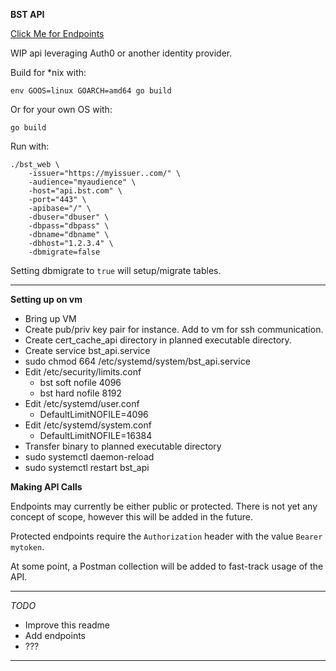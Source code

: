 **BST API**

[Click Me for Endpoints](endpoints.md)

WIP api leveraging Auth0 or another identity provider.

Build for *nix with:

```
env GOOS=linux GOARCH=amd64 go build
``` 

Or for your own OS with:
```
go build
```

Run with:

```
./bst_web \
    -issuer="https://myissuer..com/" \
    -audience="myaudience" \
    -host="api.bst.com" \
    -port="443" \
    -apibase="/" \
    -dbuser="dbuser" \
    -dbpass="dbpass" \
    -dbname="dbname" \
    -dbhost="1.2.3.4" \
    -dbmigrate=false
```

Setting dbmigrate to `true` will setup/migrate tables.

---

**Setting up on vm**

- Bring up VM
- Create pub/priv key pair for instance. Add to vm for ssh communication.
- Create cert_cache_api directory in planned executable directory.
- Create service bst_api.service
- sudo chmod 664 /etc/systemd/system/bst_api.service
- Edit /etc/security/limits.conf
    - bst soft nofile 4096
    - bst hard nofile 8192
- Edit /etc/systemd/user.conf
    - DefaultLimitNOFILE=4096
- Edit /etc/systemd/system.conf
    - DefaultLimitNOFILE=16384
- Transfer binary to planned executable directory
- sudo systemctl daemon-reload
- sudo systemctl restart bst_api

**Making API Calls**

Endpoints may currently be either public or protected. There is not yet any concept of scope, however this will be added in the future.

Protected endpoints require the `Authorization` header with the value `Bearer mytoken`. 

At some point, a Postman collection will be added to fast-track usage of the API.

---

*TODO*
 - Improve this readme
 - Add endpoints
 - ???
 
 --- 
